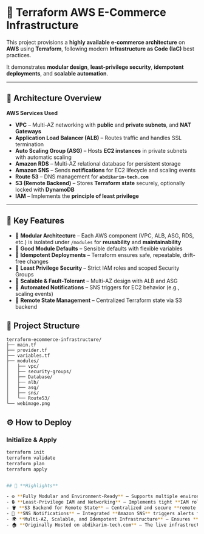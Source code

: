# 🚀 Terraform AWS E-Commerce Infrastructure

This project provisions a **highly available e-commerce architecture** on **AWS** using **Terraform**, following modern **Infrastructure as Code (IaC)** best practices.

It demonstrates **modular design**, **least-privilege security**, **idempotent deployments**, and **scalable automation**.

---

## 🧱 Architecture Overview

**AWS Services Used**

- **VPC** – Multi-AZ networking with **public** and **private subnets**, and **NAT Gateways**
- **Application Load Balancer (ALB)** – Routes traffic and handles SSL termination
- **Auto Scaling Group (ASG)** – Hosts **EC2 instances** in private subnets with automatic scaling
- **Amazon RDS** – Multi-AZ relational database for persistent storage
- **Amazon SNS** – Sends **notifications** for EC2 lifecycle and scaling events
- **Route 53** – DNS management for **`abdikarim-tech.com`**
- **S3 (Remote Backend)** – Stores **Terraform state** securely, optionally locked with **DynamoDB**
- **IAM** – Implements the **principle of least privilege**

---

## 🧩 Key Features

- 🔹 **Modular Architecture** – Each AWS component (VPC, ALB, ASG, RDS, etc.) is isolated under `/modules` for **reusability** and **maintainability**  
- 🔹 **Good Module Defaults** – Sensible defaults with flexible variables  
- 🔹 **Idempotent Deployments** – Terraform ensures safe, repeatable, drift-free changes  
- 🔹 **Least Privilege Security** – Strict IAM roles and scoped Security Groups  
- 🔹 **Scalable & Fault-Tolerant** – Multi-AZ design with ALB and ASG  
- 🔹 **Automated Notifications** – SNS triggers for EC2 behavior (e.g., scaling events)  
- 🔹 **Remote State Management** – Centralized Terraform state via S3 backend

## 📁 Project Structure

```plaintext
terraform-ecommerce-infrastructure/
├── main.tf
├── provider.tf
├── variables.tf
├── modules/
│   ├── vpc/
│   ├── security-groups/
│   ├── Database/
│   ├── alb/
│   ├── asg/
│   ├── sns/
│   └── Route53/
└── webimage.png

```



## ⚙️ How to Deploy

### Initialize & Apply
```bash
terraform init
terraform validate
terraform plan
terraform apply


## 🧠 **Highlights**

- ⚙️ **Fully Modular and Environment-Ready** – Supports multiple environments such as **`dev`**, **`staging`**, and **`prod`**
- 🔒 **Least-Privilege IAM and Networking** – Implements tight **IAM roles** and **Security Groups** to follow the **principle of least privilege**
- 🪣 **S3 Backend for Remote State** – Centralized and secure **remote state storage** with optional **DynamoDB locking** for collaboration
- 📣 **SNS Notifications** – Integrated **Amazon SNS** triggers alerts for **EC2 lifecycle events** (e.g., scaling or termination)
- 🌍 **Multi-AZ, Scalable, and Idempotent Infrastructure** – Ensures **high availability**, **fault tolerance**, and **repeatable deployments**
- 🏠 **Originally Hosted on abdikarim-tech.com** – The live infrastructure was later **decommissioned to save cost**, with screenshots preserved for reference



